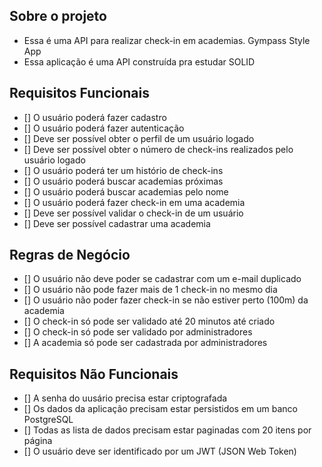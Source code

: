 ## Sobre o projeto 

- Essa é uma API para realizar check-in em academias. Gympass Style App
- Essa aplicação é uma API construída pra estudar SOLID 


## Requisitos Funcionais

- [] O usuário poderá fazer cadastro 
- [] O usuário poderá fazer autenticação
- [] Deve ser possível obter o perfil de um usuário logado
- [] Deve ser possível obter o número de check-ins realizados pelo usuário logado
- [] O usuário poderá ter um histório de check-ins
- [] O usuário poderá buscar academias próximas 
- [] O usuário poderá buscar academias pelo nome 
- [] O usuário poderá fazer check-in em uma academia
- [] Deve ser possível validar o check-in de um usuário 
- [] Deve ser possível cadastrar uma academia 


## Regras de Negócio 

- [] O usuário não deve poder se cadastrar com um e-mail duplicado 
- [] O usuário não pode fazer mais de 1 check-in no mesmo dia
- [] O usuário não poder fazer check-in se não estiver perto (100m) da academia 
- [] O check-in só pode ser validado até 20 minutos até criado
- [] O check-in só pode ser validado por administradores 
- [] A academia só pode ser cadastrada por administradores 

## Requisitos Não Funcionais 

- [] A senha do uusário precisa estar criptografada
- [] Os dados da aplicação precisam estar persistidos em um banco PostgreSQL 
- [] Todas as lista de dados precisam estar paginadas com 20 itens por página 
- [] O usuário deve ser identificado por um JWT (JSON Web Token)
